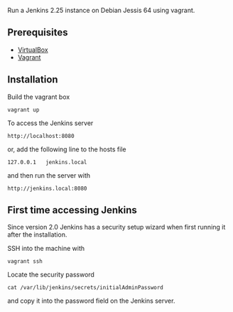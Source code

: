 Run a Jenkins 2.25 instance on Debian Jessis 64 using vagrant.

## Prerequisites
* [VirtualBox](https://www.virtualbox.org/)
* [Vagrant](https://www.vagrantup.com/)

## Installation
Build the vagrant box

```
vagrant up
```

To access the Jenkins server

```
http://localhost:8080
```

or, add the following line to the hosts file

```
127.0.0.1   jenkins.local
```

and then run the server with

```
http://jenkins.local:8080
```

## First time accessing Jenkins
Since version 2.0 Jenkins has a security setup wizard when first running it after the installation.

SSH into the machine with

```
vagrant ssh
```

Locate the security password

```
cat /var/lib/jenkins/secrets/initialAdminPassword
```

and copy it into the password field on the Jenkins server.
